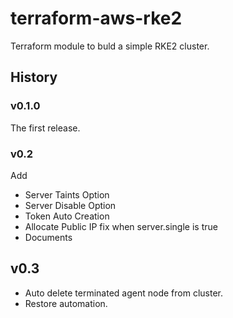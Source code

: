 # terraform-aws-rke2
Terraform module to buld a simple RKE2 cluster.

## History
### v0.1.0
The first release.

### v0.2
Add
- Server Taints Option
- Server Disable Option
- Token Auto Creation
- Allocate Public IP fix when server.single is true
- Documents

## v0.3
- Auto delete terminated agent node from cluster.
- Restore automation.

